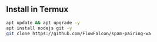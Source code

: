 
## Install in Termux
```bash
apt update && apt upgrade -y
apt install nodejs git -y
git clone https://github.com/FlowFalcon/spam-pairing-wa
```
